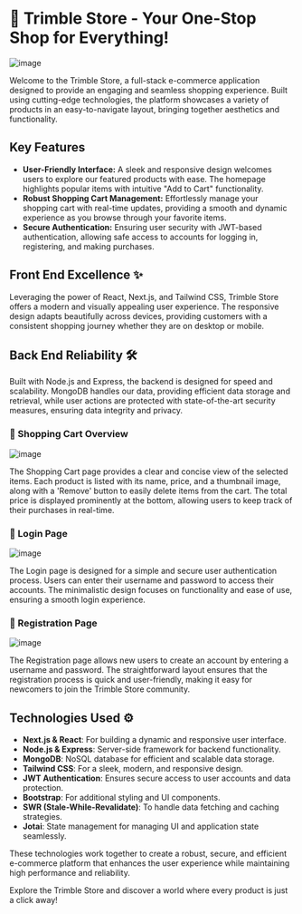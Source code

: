 # 🛒 Trimble Store - Your One-Stop Shop for Everything!

![image](https://github.com/user-attachments/assets/5c43053e-768b-4d58-b8f5-f1d14fe72e3c)

Welcome to the Trimble Store, a full-stack e-commerce application designed to provide an engaging and seamless shopping experience. Built using cutting-edge technologies, the platform showcases a variety of products in an easy-to-navigate layout, bringing together aesthetics and functionality.

## Key Features
- **User-Friendly Interface:** A sleek and responsive design welcomes users to explore our featured products with ease. The homepage highlights popular items with intuitive "Add to Cart" functionality.
- **Robust Shopping Cart Management:** Effortlessly manage your shopping cart with real-time updates, providing a smooth and dynamic experience as you browse through your favorite items.
- **Secure Authentication:** Ensuring user security with JWT-based authentication, allowing safe access to accounts for logging in, registering, and making purchases.

## Front End Excellence ✨
Leveraging the power of React, Next.js, and Tailwind CSS, Trimble Store offers a modern and visually appealing user experience. The responsive design adapts beautifully across devices, providing customers with a consistent shopping journey whether they are on desktop or mobile.

## Back End Reliability 🛠️
Built with Node.js and Express, the backend is designed for speed and scalability. MongoDB handles our data, providing efficient data storage and retrieval, while user actions are protected with state-of-the-art security measures, ensuring data integrity and privacy.

### 🛒 Shopping Cart Overview

![image](https://github.com/user-attachments/assets/ff8b0b17-2b6b-41c7-a908-d050e1e65906)

The Shopping Cart page provides a clear and concise view of the selected items. Each product is listed with its name, price, and a thumbnail image, along with a 'Remove' button to easily delete items from the cart. The total price is displayed prominently at the bottom, allowing users to keep track of their purchases in real-time.

### 🔑 Login Page

![image](https://github.com/user-attachments/assets/2b29331b-4e90-4b85-85f5-2df15740f868)


The Login page is designed for a simple and secure user authentication process. Users can enter their username and password to access their accounts. The minimalistic design focuses on functionality and ease of use, ensuring a smooth login experience.

### 📝 Registration Page

![image](https://github.com/user-attachments/assets/8ee04183-3bb7-4347-a0a6-303100a030b9)

The Registration page allows new users to create an account by entering a username and password. The straightforward layout ensures that the registration process is quick and user-friendly, making it easy for newcomers to join the Trimble Store community.

## Technologies Used ⚙️

- **Next.js & React**: For building a dynamic and responsive user interface.
- **Node.js & Express**: Server-side framework for backend functionality.
- **MongoDB**: NoSQL database for efficient and scalable data storage.
- **Tailwind CSS**: For a sleek, modern, and responsive design.
- **JWT Authentication**: Ensures secure access to user accounts and data protection.
- **Bootstrap**: For additional styling and UI components.
- **SWR (Stale-While-Revalidate)**: To handle data fetching and caching strategies.
- **Jotai**: State management for managing UI and application state seamlessly.

These technologies work together to create a robust, secure, and efficient e-commerce platform that enhances the user experience while maintaining high performance and reliability.

Explore the Trimble Store and discover a world where every product is just a click away!

